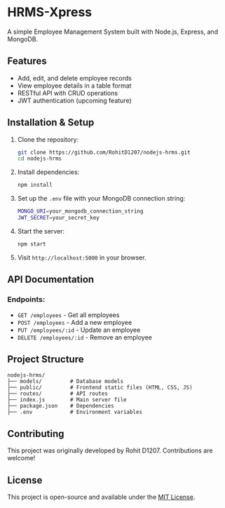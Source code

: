 # HRMS-Xpress

A simple Employee Management System built with Node.js, Express, and MongoDB.

## Features
- Add, edit, and delete employee records
- View employee details in a table format
- RESTful API with CRUD operations
- JWT authentication (upcoming feature)

## Installation & Setup

1. Clone the repository:
   ```sh
   git clone https://github.com/RohitD1207/nodejs-hrms.git
   cd nodejs-hrms
   ```
2. Install dependencies:
   ```sh
   npm install
   ```
3. Set up the `.env` file with your MongoDB connection string:
   ```sh
   MONGO_URI=your_mongodb_connection_string
   JWT_SECRET=your_secret_key
   ```
4. Start the server:
   ```sh
   npm start
   ```
5. Visit `http://localhost:5000` in your browser.

## API Documentation

### Endpoints:
- `GET /employees` - Get all employees
- `POST /employees` - Add a new employee
- `PUT /employees/:id` - Update an employee
- `DELETE /employees/:id` - Remove an employee

## Project Structure
```
nodejs-hrms/
├── models/         # Database models
├── public/         # Frontend static files (HTML, CSS, JS)
├── routes/         # API routes
├── index.js        # Main server file
├── package.json    # Dependencies
├── .env            # Environment variables
```

## Contributing
This project was originally developed by Rohit D1207. Contributions are welcome!

## License
This project is open-source and available under the [MIT License](LICENSE).

